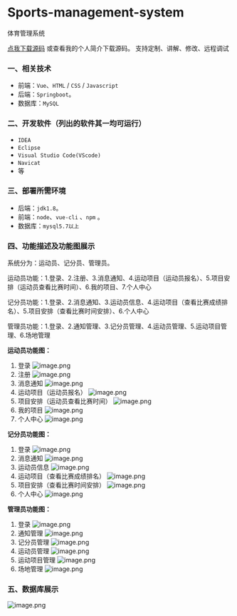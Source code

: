 # Sports-management-system
体育管理系统

[点我下载源码](https://www.oneprosol.com/detail/2c3879b99f04471880da8a6bd44d00b6) 
或查看我的个人简介下载源码。
支持定制、讲解、修改、远程调试

### 一、相关技术

- 前端：`Vue`、`HTML` / `CSS` / `Javascript` 
- 后端：`Springboot`。
- 数据库：`MySQL`

### 二、开发软件（列出的软件其一均可运行）

- `IDEA`
- `Eclipse`
- `Visual Studio Code(VScode)`
- `Navicat`
- 等

### 三、部署所需环境

- 后端：`jdk1.8`。
- 前端：`node`、`vue-cli` 、`npm`  。
- 数据库：`mysql5.7以上`

### 四、功能描述及功能图展示

系统分为：运动员、记分员、管理员。

运动员功能：1.登录、2.注册、3.消息通知、4.运动项目（运动员报名）、5.项目安排（运动员查看比赛时间）、6.我的项目、7.个人中心

记分员功能：1.登录、2.消息通知、3.运动员信息、4.运动项目（查看比赛成绩排名）、5.项目安排（查看比赛时间安排）、6.个人中心

管理员功能：1.登录、2.通知管理、3.记分员管理、4.运动员管理、5.运动项目管理、6.场地管理


**运动员功能图：**

1. 登录
   ![image.png](https://pic.picprosol.com/user_upload/1ca4a16527164fbdbe5588f4023765f3/2024-12-05%2013:15:28_image.png)
2. 注册
   ![image.png](https://pic.picprosol.com/user_upload/1ca4a16527164fbdbe5588f4023765f3/2024-12-05%2013:15:35_image.png)
3. 消息通知
   ![image.png](https://pic.picprosol.com/user_upload/1ca4a16527164fbdbe5588f4023765f3/2024-12-05%2013:18:41_image.png)
4. 运动项目（运动员报名）
   ![image.png](https://pic.picprosol.com/user_upload/1ca4a16527164fbdbe5588f4023765f3/2024-12-05%2013:19:19_image.png)
5. 项目安排（运动员查看比赛时间）
   ![image.png](https://pic.picprosol.com/user_upload/1ca4a16527164fbdbe5588f4023765f3/2024-12-05%2013:19:32_image.png)
6. 我的项目
   ![image.png](https://pic.picprosol.com/user_upload/1ca4a16527164fbdbe5588f4023765f3/2024-12-05%2013:19:43_image.png)
7. 个人中心
   ![image.png](https://pic.picprosol.com/user_upload/1ca4a16527164fbdbe5588f4023765f3/2024-12-05%2013:19:51_image.png)

**记分员功能图：**

1. 登录
   ![image.png](https://pic.picprosol.com/user_upload/1ca4a16527164fbdbe5588f4023765f3/2024-12-05%2013:15:28_image.png)
2. 消息通知
   ![image.png](https://pic.picprosol.com/user_upload/1ca4a16527164fbdbe5588f4023765f3/2024-12-05%2013:20:35_image.png)
3. 运动员信息
   ![image.png](https://pic.picprosol.com/user_upload/1ca4a16527164fbdbe5588f4023765f3/2024-12-05%2013:21:14_image.png)
4. 运动项目（查看比赛成绩排名）
   ![image.png](https://pic.picprosol.com/user_upload/1ca4a16527164fbdbe5588f4023765f3/2024-12-05%2013:21:36_image.png)
5. 项目安排（查看比赛时间安排）
   ![image.png](https://pic.picprosol.com/user_upload/1ca4a16527164fbdbe5588f4023765f3/2024-12-05%2013:21:45_image.png)
6. 个人中心
   ![image.png](https://pic.picprosol.com/user_upload/1ca4a16527164fbdbe5588f4023765f3/2024-12-05%2013:22:31_image.png)

**管理员功能图：**

1. 登录
   ![image.png](https://pic.picprosol.com/user_upload/1ca4a16527164fbdbe5588f4023765f3/2024-12-05%2013:15:28_image.png)
2. 通知管理
   ![image.png](https://pic.picprosol.com/user_upload/1ca4a16527164fbdbe5588f4023765f3/2024-12-05%2013:22:48_image.png)
3. 记分员管理
   ![image.png](https://pic.picprosol.com/user_upload/1ca4a16527164fbdbe5588f4023765f3/2024-12-05%2013:23:01_image.png)
4. 运动员管理
   ![image.png](https://pic.picprosol.com/user_upload/1ca4a16527164fbdbe5588f4023765f3/2024-12-05%2013:23:09_image.png)
5. 运动项目管理
   ![image.png](https://pic.picprosol.com/user_upload/1ca4a16527164fbdbe5588f4023765f3/2024-12-05%2013:23:18_image.png)
6. 场地管理
   ![image.png](https://pic.picprosol.com/user_upload/1ca4a16527164fbdbe5588f4023765f3/2024-12-05%2013:23:33_image.png)

### 五、数据库展示

![image.png](https://pic.picprosol.com/user_upload/1ca4a16527164fbdbe5588f4023765f3/2024-12-05%2013:24:41_image.png)

